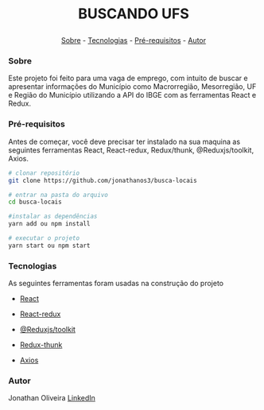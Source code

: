 # <p align="center">BUSCANDO UFS</p>


<p align="center">
  <a href="#sobre">Sobre</a> -
  <a href="#tecnologias">Tecnologias</a> -
  <a href="#pré-requisitos">Pré-requisitos</a> -
  <a href="#autor">Autor</a>
 </p>
 
 ### Sobre
 
 Este projeto foi feito para uma vaga de emprego, com intuito de buscar e apresentar informações do Município como Macrorregião, Mesorregião, UF e Região do Município utilizando a API do IBGE com as ferramentas React e Redux.
 

 ### Pré-requisitos
 
 Antes de começar, você deve precisar ter instalado na sua maquina as seguintes ferramentas React, React-redux, Redux/thunk, @Reduxjs/toolkit, Axios.
 
  ``` bash
 # clonar repositório
 git clone https://github.com/jonathanos3/busca-locais
 
 # entrar na pasta do arquivo
 cd busca-locais
 
 #instalar as dependências
 yarn add ou npm install
 
 # executar o projeto
 yarn start ou npm start
 ```
 
 ### Tecnologias
 
 As seguintes ferramentas foram usadas na construção do projeto
 
 - [React](https://pt-br.reactjs.org/)
 
 - [React-redux](https://react-redux.js.org/)
 
 - [@Reduxjs/toolkit](https://redux-toolkit.js.org/)
 
 - [Redux-thunk](https://redux.js.org/usage/writing-logic-thunks)
 
 - [Axios](https://axios-http.com/ptbr/docs/intro)
 
  
 ### Autor
 Jonathan Oliveira [LinkedIn](https://linkedin.com/in/jonathanos3)
